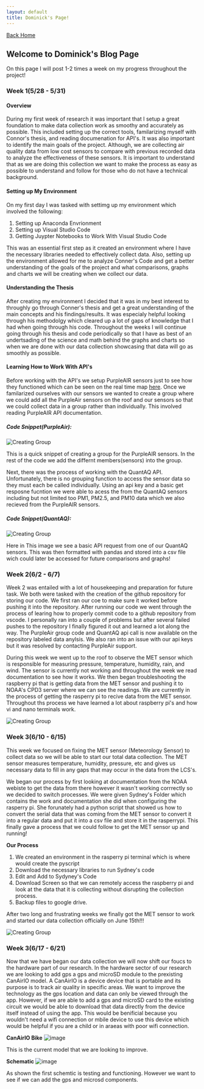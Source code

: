 ```yaml
---
layout: default
title: Dominick's Page!
---
```

[Back Home](/README.md)
## Welcome to Dominick's Blog Page

On this page I will post 1-2 times a week on my progress throughout the project!

### Week 1(5/28 - 5/31) 

#### Overview 

During my first week of research it was important that I setup a great foundation to make data collection work as smoothy and accurately as possible. This included setting up the correct tools, familarizing myself with Connor's thesis, and reading documenation for API's. It was also important to identify the main goals of the project. Although, we are collecting air quality data from low cost sensors to compare with previous recorded data to analyze the effectiveness of these sensors. It is important to understand that as we are doing this collection we want to make the process as easy as possible to understand and follow for those who do not have a technical background.

#### Setting up My Environment 

On my first day I was tasked with settimg up my environment which involved the following: 

  1. Setting up Anaconda Envrionment
  2. Setting up Visual Studio Code
  3. Getting Juypter Notebooks to Work With Visual Studio Code

This was an essential first step as it created an environment where I have the necessary libraries needed to effectively collect data. Also, setting up the environment allowed for me to analyze Conner's Code and get a better understanding of the goals of the project and what comparisons, graphs and charts we will be creating when we collect our data. 

#### Understanding the Thesis 

After creating my environment I decided that it was in my best interest to throughly go through Conner's thesis and get a great understanding of the main concepts and his findings/results. It was especialy helpful looking through his methodolgy which cleared up a lot of gaps of knowledge that I had when going through his code. Throughout the weeks I will continue going through his thesis and code periodically so that I have as best of an undertsading of the science and math behind the graphs and charts so when we are done with our data collection showcasing that data will go as smoothly as possible. 

#### Learning How to Work With API's 

Before working with the API's we setup PurpleAIR sensors just to see how they functioned which can be seen on the real time map [here](https://map.purpleair.com/1/mAQI/a10/p604800/cC0#16.98/34.105185/-117.71215). Once we familarized ourselves with our sensors we wanted to create a group where we could add all the PurpleAir sensors on the roof and our sensors so that we could collect data in a group rather than individually. This involved reading PurpleAIR API documentation. 

##### Code Snippet(PurpleAir): 

![Creating Group](/images/image.png)

This is a quick snippet of creating a group for the PurpleAIR sensors. In the rest of the code we add the differnt members(sensors) into the group. 

Next, there was the process of working with the QuantAQ API. Unfortunately, there is no grouping function to access the sensor data so they must each be called individually. Using an api key and a basic get resposne fucntion we were able to acess the from the QuantAQ sensors including but not limited too PM1, PM2.5, and PM10 data which we also recieved from the PurpleAIR sensors. 

##### Code Snippet(QuantAQ): 

![Creating Group](/images/QuantAQ.png) 

Here in This image we see a basic API request from one of our QuantAQ sensors. This was then formatted with pandas and stored into a csv file wich could later be accessed for future comparisons and graphs! 


### Week 2(6/2 - 6/7) 
Week 2 was entailed with a lot of housekeeping and preparation for future task. We both were tasked with the creation of the github repository for storing our code. We first ran our coe to make sure it worked before pushing it into the repository. After running our code we went through the process of learing how to properly commit code to a github repository from vscode. I personally ran into a couple of problems but after several failed pushes to the repository I finally figured it out and learned a lot along the way. The PurpleAir group code and QuantAQ api call is now available on the repository labeled data anylsis. We also ran into an issue with our api keys but it was resolved by contacting PurpleAir support. 

During this week we went up to the roof to observe the MET sensor which is responsible for measuring pressure, temperature, humidity, rain, and wind. The sensor is currently not working and throughout the week we read documentation to see how it works. We then began troubleshooting the raspberry pi that is getting data from the MET sensor and pushing it to NOAA's CPD3 server where we can see the readings. We are currently in the process of getting the rasperry pi to recive data from the MET sensor. Throughout ths process we have learned a lot about raspberry pi's and how vi and nano terminals work. 

![Creating Group](/images/IMG_1332.jpg) 

### Week 3(6/10 - 6/15) 

This week we focused on fixing the MET sensor (Meteorology Sensor) to collect data so we will be able to start our total data collection. The MET sensor measures temperature, humidity, pressure, etc and gives us necessary data to fill in any gaps that may occur in the data from the LCS's. 

We began our process by first looking at documentation from the NOAA webiste to get the data from there however it wasn't working corrrectly so we decided to switch processes. We were given Sydney's Folder which contains the work and documentation she did when configuring the rasperry pi. She forunately had a python script that showed us how to convert the serial data that was coming from the MET sensor to convert it into a regular data and put it into a csv file and store it in the rasperrypi. This finally gave a process that we could follow to get the MET sensor up and running! 

**Our Process** 
1. We created an environment in the rasperry pi terminal which is where would create the pyscript
2. Download the necessary libraries to run Sydney's code
3. Edit and Add to Sydyney's Code
4. Download Screen so that we can remotely access the raspberry pi and look at the data that it is collecting without disrupting the collection process.
5. Backup files to google drive.

After two long and frustrating weeks we finally got the MET sensor to work and started our data collection officially on June 15th!!! 

![Creating Group](/images/IMG_9406.jpeg) 


### Week 3(6/17 - 6/21) 

Now that we have began our data collection we will now shift our foucs to the hardware part of our research. In the hardware sector of our research we are looking to add gps a gps and microSD module to the prexisting CanAirIO model. A CanAirIO is a device device that is portable and its purpose is to track air quality in specific areas. We want to improve the technology as the gps location and data can only be viewed through the app. However, if we are able to add a gps and microSD card to the existing circuit we would be able to download that data directly from the device itself instead of using the app. This would be benificial because you wouldn't need a wifi connection or mbile device to use this device which would be helpful if you are a child or in araeas with poor wifi connection. 

**CanAirIO Bike**
![image](https://github.com/user-attachments/assets/b2e7f333-cdff-486c-96d9-7bc9b8bd99f8)

This is the current model that we are looking to improve. 

**Schematic**
![image](https://github.com/user-attachments/assets/a4e29eb9-80f1-4503-bae6-37bc44b64452) 

As shown the first schemtic is testing and functioning. However we want to see if we can add the gps and microsd components. 





